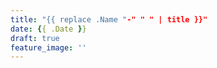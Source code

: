```yaml
---
title: "{{ replace .Name "-" " " | title }}"
date: {{ .Date }}
draft: true
feature_image: ''
---
```


